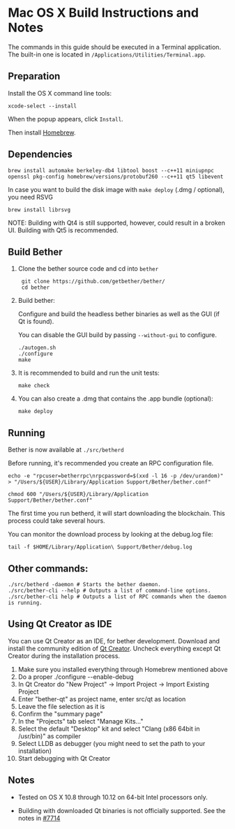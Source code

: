 Mac OS X Build Instructions and Notes
====================================
The commands in this guide should be executed in a Terminal application.
The built-in one is located in `/Applications/Utilities/Terminal.app`.

Preparation
-----------
Install the OS X command line tools:

`xcode-select --install`

When the popup appears, click `Install`.

Then install [Homebrew](http://brew.sh).

Dependencies
----------------------

    brew install automake berkeley-db4 libtool boost --c++11 miniupnpc openssl pkg-config homebrew/versions/protobuf260 --c++11 qt5 libevent

In case you want to build the disk image with `make deploy` (.dmg / optional), you need RSVG

    brew install librsvg

NOTE: Building with Qt4 is still supported, however, could result in a broken UI. Building with Qt5 is recommended.

Build Bether
------------------------

1. Clone the bether source code and cd into `bether`

        git clone https://github.com/getbether/bether/
        cd bether

2.  Build bether:

    Configure and build the headless bether binaries as well as the GUI (if Qt is found).

    You can disable the GUI build by passing `--without-gui` to configure.

        ./autogen.sh
        ./configure
        make

3.  It is recommended to build and run the unit tests:

        make check

4.  You can also create a .dmg that contains the .app bundle (optional):

        make deploy

Running
-------

Bether is now available at `./src/betherd`

Before running, it's recommended you create an RPC configuration file.

    echo -e "rpcuser=betherrpc\nrpcpassword=$(xxd -l 16 -p /dev/urandom)" > "/Users/${USER}/Library/Application Support/Bether/bether.conf"

    chmod 600 "/Users/${USER}/Library/Application Support/Bether/bether.conf"

The first time you run betherd, it will start downloading the blockchain. This process could take several hours.

You can monitor the download process by looking at the debug.log file:

    tail -f $HOME/Library/Application\ Support/Bether/debug.log

Other commands:
-------

    ./src/betherd -daemon # Starts the bether daemon.
    ./src/bether-cli --help # Outputs a list of command-line options.
    ./src/bether-cli help # Outputs a list of RPC commands when the daemon is running.

Using Qt Creator as IDE
------------------------
You can use Qt Creator as an IDE, for bether development.
Download and install the community edition of [Qt Creator](https://www.qt.io/download/).
Uncheck everything except Qt Creator during the installation process.

1. Make sure you installed everything through Homebrew mentioned above
2. Do a proper ./configure --enable-debug
3. In Qt Creator do "New Project" -> Import Project -> Import Existing Project
4. Enter "bether-qt" as project name, enter src/qt as location
5. Leave the file selection as it is
6. Confirm the "summary page"
7. In the "Projects" tab select "Manage Kits..."
8. Select the default "Desktop" kit and select "Clang (x86 64bit in /usr/bin)" as compiler
9. Select LLDB as debugger (you might need to set the path to your installation)
10. Start debugging with Qt Creator

Notes
-----

* Tested on OS X 10.8 through 10.12 on 64-bit Intel processors only.

* Building with downloaded Qt binaries is not officially supported. See the notes in [#7714](https://github.com/bitcoin/bitcoin/issues/7714)
